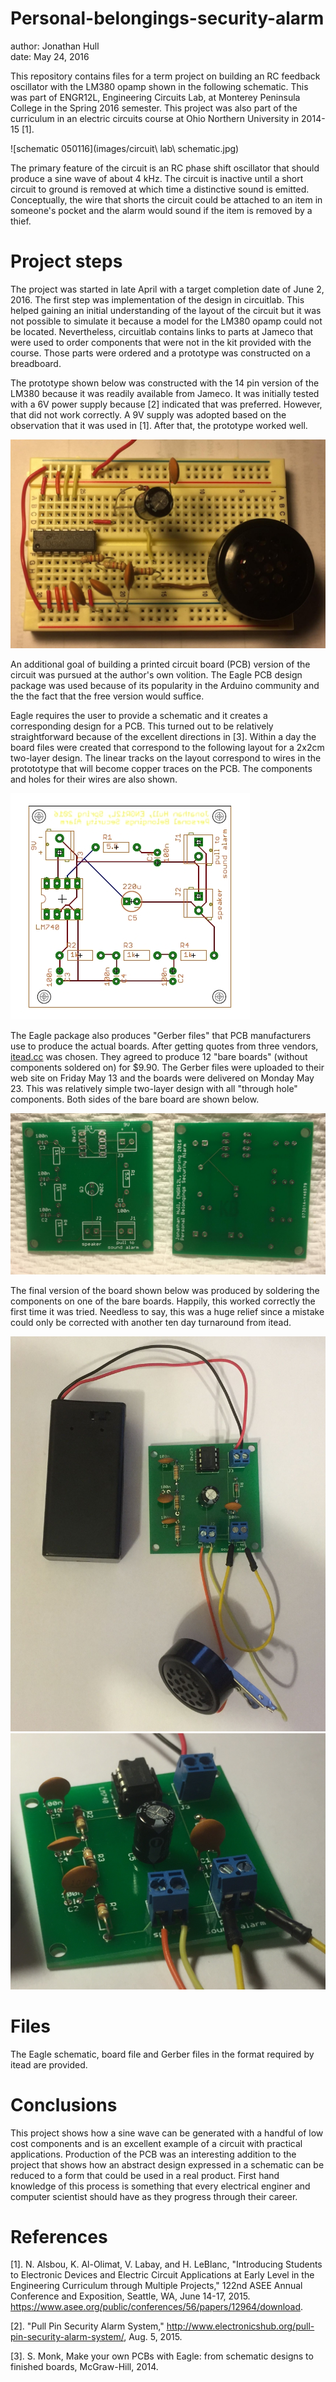 # Personal-belongings-security-alarm
author: Jonathan Hull  
date: May 24, 2016  

This repository contains files for a term project on building an RC feedback oscillator with the LM380 opamp shown in the following schematic.  This was part of ENGR12L, Engineering Circuits Lab, at Monterey Peninsula College in the Spring 2016 semester.  This project was also part of the curriculum in an electric circuits course at Ohio Northern University in 2014-15 [1].

![schematic 050116](images/circuit\ lab\ schematic.jpg)

The primary feature of the circuit is an RC phase shift oscillator that should produce a sine wave of about 4 kHz.  The circuit is inactive until a short circuit to ground is removed at which time a distinctive sound is emitted.  Conceptually, the wire that shorts the circuit could be attached to an item in someone's pocket and the alarm would sound if the item is removed by a thief. 

# Project steps

The project was started in late April with a target completion date of June 2, 2016.  The first step was implementation of the design in circuitlab.  This helped gaining an initial understanding of the layout of the circuit but it was not possible to simulate it because a model for the LM380 opamp could not be located.  Nevertheless, circuitlab contains links to parts at Jameco that were used to order components that were not in the kit provided with the course.  Those parts were ordered and a prototype was constructed on a breadboard.

The prototype shown below was constructed with the 14 pin version of the LM380 because it was readily available from Jameco.  It was initially tested with a 6V power supply because [2] indicated that was preferred.  However, that did not work correctly.  A 9V supply was adopted based on the observation that it was used in [1].  After that, the prototype worked well.

![breadboard prototype 050816](/images/prototype.jpg)

An additional goal of building a printed circuit board (PCB) version of the circuit was pursued at the author's own volition.  The Eagle PCB design package was used because of its popularity in the Arduino community and the the fact that the free version would suffice.  

Eagle requires the user to provide a schematic and it creates a corresponding design for a PCB.  This turned out to be relatively straightforward because of the excellent directions in [3].  Within a day the board files were created that correspond to the following layout for a 2x2cm two-layer design.  The linear tracks on the layout correspond to wires in the protototype that will become copper traces on the PCB.  The components and holes for their wires are also shown.

![board layout](/images/board.jpg)

The Eagle package also produces "Gerber files" that PCB manufacturers use to produce the actual boards.  After getting quotes from three vendors, [itead.cc](http://itead.cc) was chosen.  They agreed to produce 12 "bare boards" (without components soldered on) for $9.90.  The Gerber files were uploaded to their web site on Friday May 13 and the boards were delivered on Monday May 23.  This was relatively simple two-layer design with all "through hole" components.  Both sides of the bare board are shown below.

![bare](images/bare.jpg)

The final version of the board shown below was produced by soldering the components on one of the bare boards.  Happily, this worked correctly the first time it was tried.  Needless to say, this was a huge relief since a mistake could only be corrected with another ten day turnaround from itead.

![final](images/final.jpg)
![profile view](images/profile.jpg)

# Files

The Eagle schematic, board file and Gerber files in the format required by itead are provided.  

# Conclusions

This project shows how a sine wave can be generated with a handful of low cost components and is an excellent example of a circuit with practical applications.  Production of the PCB was an interesting addition to the project that shows how an abstract design expressed in a schematic can be reduced to a form that could be used in a real product.  First hand knowledge of this process is something that every electrical enginer and computer scientist should have as they progress through their career.




# References

[1].  N. Alsbou, K. Al-Olimat, V. Labay, and H. LeBlanc, "Introducing Students to Electronic Devices and Electric Circuit Applications at Early Level in the Engineering Curriculum through Multiple Projects,"  122nd ASEE Annual Conference and Exposition, Seattle, WA, June 14-17, 2015. https://www.asee.org/public/conferences/56/papers/12964/download.

[2]. "Pull Pin Security Alarm System," http://www.electronicshub.org/pull-pin-security-alarm-system/, Aug. 5, 2015.

[3].  S. Monk, Make your own PCBs with Eagle: from schematic designs to finished boards, McGraw-Hill, 2014.
